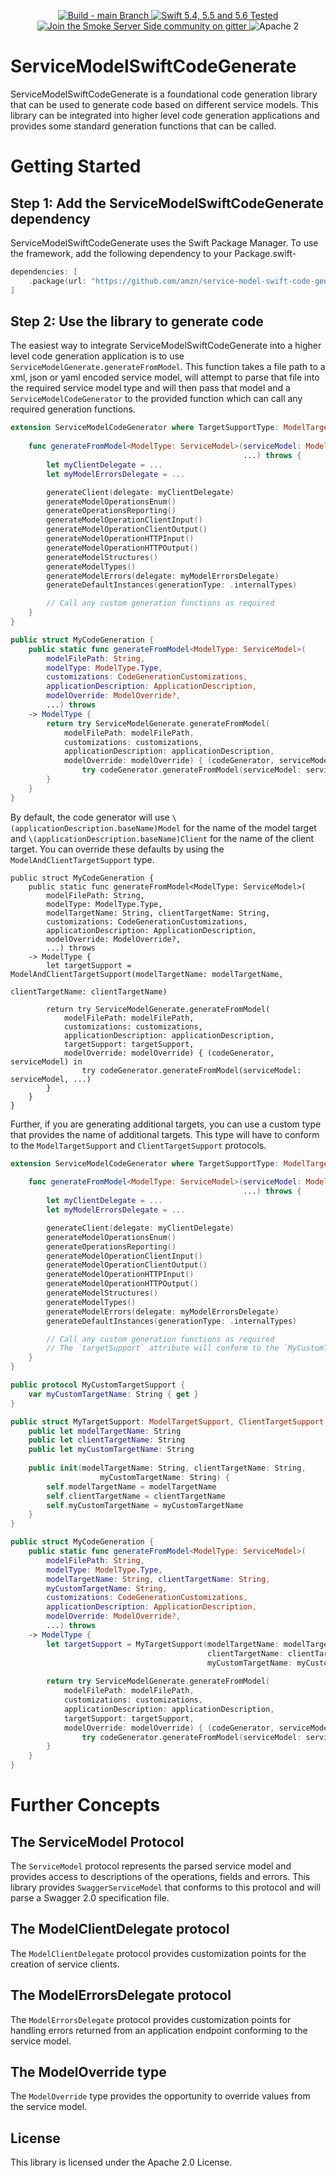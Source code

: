 <p align="center">
<a href="https://github.com/amzn/service-model-swift-code-generate/actions">
<img src="https://github.com/amzn/service-model-swift-code-generate/actions/workflows/swift.yml/badge.svg?branch=main" alt="Build - main Branch">
</a>
<a href="http://swift.org">
<img src="https://img.shields.io/badge/swift-5.4|5.5|5.6-orange.svg?style=flat" alt="Swift 5.4, 5.5 and 5.6 Tested">
</a>
<a href="https://gitter.im/SmokeServerSide">
<img src="https://img.shields.io/badge/chat-on%20gitter-ee115e.svg?style=flat" alt="Join the Smoke Server Side community on gitter">
</a>
<img src="https://img.shields.io/badge/license-Apache2-blue.svg?style=flat" alt="Apache 2">
</p>

# ServiceModelSwiftCodeGenerate

ServiceModelSwiftCodeGenerate is a foundational code generation library that can be used
to generate code based on different service models. This library can be integrated into
higher level code generation applications and provides some standard generation functions that can
be called.

# Getting Started

## Step 1: Add the ServiceModelSwiftCodeGenerate dependency

ServiceModelSwiftCodeGenerate uses the Swift Package Manager. To use the framework, add the following dependency
to your Package.swift-

```swift
dependencies: [
    .package(url: "https://github.com/amzn/service-model-swift-code-generate.git", .upToNextMajor(from: "0.1.0"))
]
```

## Step 2: Use the library to generate code

The easiest way to integrate ServiceModelSwiftCodeGenerate into a higher level code generation application is to use
`ServiceModelGenerate.generateFromModel`. This function takes a file path to a xml, json or yaml encoded service model,
will attempt to parse that file into the required service model type and will then pass that model and a `ServiceModelCodeGenerator`
to the provided function which can call any required generation functions.

```swift
extension ServiceModelCodeGenerator where TargetSupportType: ModelTargetSupport & ClientTargetSupport {
    
    func generateFromModel<ModelType: ServiceModel>(serviceModel: ModelType,
                                                    ...) throws {
        let myClientDelegate = ...
        let myModelErrorsDelegate = ...

        generateClient(delegate: myClientDelegate)
        generateModelOperationsEnum()
        generateOperationsReporting()
        generateModelOperationClientInput()
        generateModelOperationClientOutput()
        generateModelOperationHTTPInput()
        generateModelOperationHTTPOutput()
        generateModelStructures()
        generateModelTypes()
        generateModelErrors(delegate: myModelErrorsDelegate)
        generateDefaultInstances(generationType: .internalTypes)

        // Call any custom generation functions as required
    }
}

public struct MyCodeGeneration {    
    public static func generateFromModel<ModelType: ServiceModel>(
        modelFilePath: String,
        modelType: ModelType.Type,
        customizations: CodeGenerationCustomizations,
        applicationDescription: ApplicationDescription,
        modelOverride: ModelOverride?,
        ...) throws 
    -> ModelType {
        return try ServiceModelGenerate.generateFromModel(
            modelFilePath: modelFilePath,
            customizations: customizations,
            applicationDescription: applicationDescription,
            modelOverride: modelOverride) { (codeGenerator, serviceModel) in
                try codeGenerator.generateFromModel(serviceModel: serviceModel, ...)
        }
    }
}
```

By default, the code generator will use `\(applicationDescription.baseName)Model` for the name of the model target and 
`\(applicationDescription.baseName)Client` for the name of the client target. You can override these defaults by using
the `ModelAndClientTargetSupport` type.
  
```
public struct MyCodeGeneration {
    public static func generateFromModel<ModelType: ServiceModel>(
        modelFilePath: String,
        modelType: ModelType.Type,
        modelTargetName: String, clientTargetName: String,
        customizations: CodeGenerationCustomizations,
        applicationDescription: ApplicationDescription,
        modelOverride: ModelOverride?,
        ...) throws 
    -> ModelType {
        let targetSupport = ModelAndClientTargetSupport(modelTargetName: modelTargetName,
                                                        clientTargetName: clientTargetName)
                                                        
        return try ServiceModelGenerate.generateFromModel(
            modelFilePath: modelFilePath,
            customizations: customizations,
            applicationDescription: applicationDescription,
            targetSupport: targetSupport,
            modelOverride: modelOverride) { (codeGenerator, serviceModel) in
                try codeGenerator.generateFromModel(serviceModel: serviceModel, ...)
        }
    }
}
```

Further, if you are generating additional targets, you can use a custom type that provides the name of
additional targets. This type will have to conform to the `ModelTargetSupport` and `ClientTargetSupport` protocols.

```swift
extension ServiceModelCodeGenerator where TargetSupportType: ModelTargetSupport & ClientTargetSupport & MyCustomTargetSupport {
    
    func generateFromModel<ModelType: ServiceModel>(serviceModel: ModelType,
                                                    ...) throws {
        let myClientDelegate = ...
        let myModelErrorsDelegate = ...

        generateClient(delegate: myClientDelegate)
        generateModelOperationsEnum()
        generateOperationsReporting()
        generateModelOperationClientInput()
        generateModelOperationClientOutput()
        generateModelOperationHTTPInput()
        generateModelOperationHTTPOutput()
        generateModelStructures()
        generateModelTypes()
        generateModelErrors(delegate: myModelErrorsDelegate)
        generateDefaultInstances(generationType: .internalTypes)

        // Call any custom generation functions as required
        // The `targetSupport` attribute will conform to the `MyCustomTargetSupport` protocol.
    }
}

public protocol MyCustomTargetSupport {
    var myCustomTargetName: String { get }
}

public struct MyTargetSupport: ModelTargetSupport, ClientTargetSupport, MyCustomTargetSupport {
    public let modelTargetName: String
    public let clientTargetName: String
    public let myCustomTargetName: String
    
    public init(modelTargetName: String, clientTargetName: String,
                    myCustomTargetName: String) {
        self.modelTargetName = modelTargetName
        self.clientTargetName = clientTargetName
        self.myCustomTargetName = myCustomTargetName
    }
}

public struct MyCodeGeneration {    
    public static func generateFromModel<ModelType: ServiceModel>(
        modelFilePath: String,
        modelType: ModelType.Type,
        modelTargetName: String, clientTargetName: String,
        myCustomTargetName: String,
        customizations: CodeGenerationCustomizations,
        applicationDescription: ApplicationDescription,
        modelOverride: ModelOverride?,
        ...) throws 
    -> ModelType {
        let targetSupport = MyTargetSupport(modelTargetName: modelTargetName,
                                            clientTargetName: clientTargetName,
                                            myCustomTargetName: myCustomTargetName)
                                                        
        return try ServiceModelGenerate.generateFromModel(
            modelFilePath: modelFilePath,
            customizations: customizations,
            applicationDescription: applicationDescription,
            targetSupport: targetSupport,
            modelOverride: modelOverride) { (codeGenerator, serviceModel) in
                try codeGenerator.generateFromModel(serviceModel: serviceModel, ...)
        }
    }
}
```

# Further Concepts

## The ServiceModel Protocol

The `ServiceModel` protocol represents the parsed service model and provides access to descriptions of
the operations, fields and errors. This library provides `SwaggerServiceModel` that conforms to this protocol
and will parse a Swagger 2.0 specification file.

## The ModelClientDelegate protocol

The `ModelClientDelegate` protocol provides customization points for the creation of service clients.

## The ModelErrorsDelegate protocol

The `ModelErrorsDelegate` protocol provides customization points for handling errors returned from an application endpoint conforming to the service model.

## The ModelOverride type

The `ModelOverride` type provides the opportunity to override values from the service model.

## License

This library is licensed under the Apache 2.0 License.
